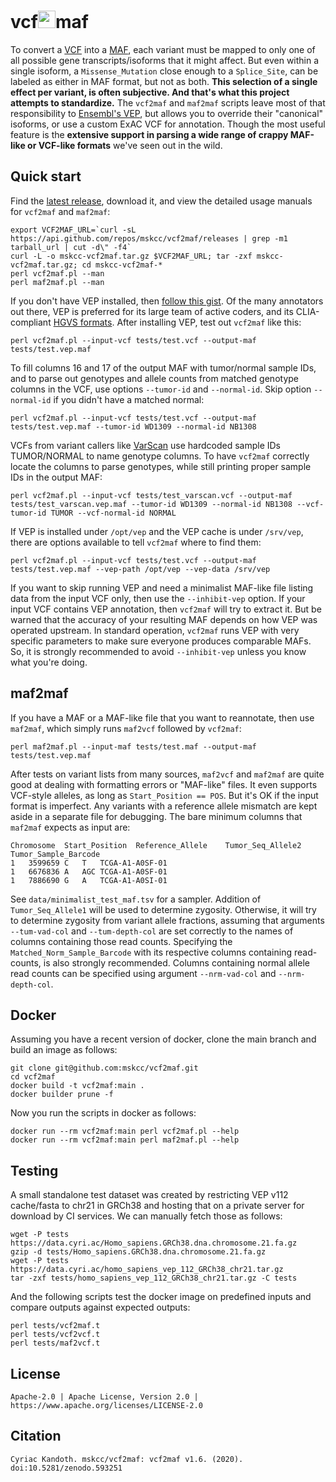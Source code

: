 vcf<img src="https://i.giphy.com/R6X7GehJWQYms.gif" width="28">maf
=======

To convert a [VCF](https://samtools.github.io/hts-specs//) into a [MAF](https://docs.gdc.cancer.gov/Data/File_Formats/MAF_Format), each variant must be mapped to only one of all possible gene transcripts/isoforms that it might affect. But even within a single isoform, a `Missense_Mutation` close enough to a `Splice_Site`, can be labeled as either in MAF format, but not as both. **This selection of a single effect per variant, is often subjective. And that's what this project attempts to standardize.** The `vcf2maf` and `maf2maf` scripts leave most of that responsibility to [Ensembl's VEP](http://ensembl.org/info/docs/tools/vep/index.html), but allows you to override their "canonical" isoforms, or use a custom ExAC VCF for annotation. Though the most useful feature is the **extensive support in parsing a wide range of crappy MAF-like or VCF-like formats** we've seen out in the wild.

Quick start
-----------

Find the [latest release](https://github.com/mskcc/vcf2maf/releases), download it, and view the detailed usage manuals for `vcf2maf` and `maf2maf`:

    export VCF2MAF_URL=`curl -sL https://api.github.com/repos/mskcc/vcf2maf/releases | grep -m1 tarball_url | cut -d\" -f4`
    curl -L -o mskcc-vcf2maf.tar.gz $VCF2MAF_URL; tar -zxf mskcc-vcf2maf.tar.gz; cd mskcc-vcf2maf-*
    perl vcf2maf.pl --man
    perl maf2maf.pl --man

If you don't have VEP installed, then [follow this gist](https://gist.github.com/ckandoth/4bccadcacd58aad055ed369a78bf2e7c). Of the many annotators out there, VEP is preferred for its large team of active coders, and its CLIA-compliant [HGVS formats](http://www.hgvs.org/mutnomen/recs.html). After installing VEP, test out `vcf2maf` like this:

    perl vcf2maf.pl --input-vcf tests/test.vcf --output-maf tests/test.vep.maf

To fill columns 16 and 17 of the output MAF with tumor/normal sample IDs, and to parse out genotypes and allele counts from matched genotype columns in the VCF, use options `--tumor-id` and `--normal-id`. Skip option `--normal-id` if you didn't have a matched normal:

    perl vcf2maf.pl --input-vcf tests/test.vcf --output-maf tests/test.vep.maf --tumor-id WD1309 --normal-id NB1308

VCFs from variant callers like [VarScan](http://varscan.sourceforge.net/somatic-calling.html#somatic-output) use hardcoded sample IDs TUMOR/NORMAL to name genotype columns. To have `vcf2maf` correctly locate the columns to parse genotypes, while still printing proper sample IDs in the output MAF:

    perl vcf2maf.pl --input-vcf tests/test_varscan.vcf --output-maf tests/test_varscan.vep.maf --tumor-id WD1309 --normal-id NB1308 --vcf-tumor-id TUMOR --vcf-normal-id NORMAL

If VEP is installed under `/opt/vep` and the VEP cache is under `/srv/vep`, there are options available to tell `vcf2maf` where to find them:

    perl vcf2maf.pl --input-vcf tests/test.vcf --output-maf tests/test.vep.maf --vep-path /opt/vep --vep-data /srv/vep

If you want to skip running VEP and need a minimalist MAF-like file listing data from the input VCF only, then use the `--inhibit-vep` option. If your input VCF contains VEP annotation, then `vcf2maf` will try to extract it. But be warned that the accuracy of your resulting MAF depends on how VEP was operated upstream. In standard operation, `vcf2maf` runs VEP with very specific parameters to make sure everyone produces comparable MAFs. So, it is strongly recommended to avoid `--inhibit-vep` unless you know what you're doing.

maf2maf
-------

If you have a MAF or a MAF-like file that you want to reannotate, then use `maf2maf`, which simply runs `maf2vcf` followed by `vcf2maf`:

    perl maf2maf.pl --input-maf tests/test.maf --output-maf tests/test.vep.maf

After tests on variant lists from many sources, `maf2vcf` and `maf2maf` are quite good at dealing with formatting errors or "MAF-like" files. It even supports VCF-style alleles, as long as `Start_Position == POS`. But it's OK if the input format is imperfect. Any variants with a reference allele mismatch are kept aside in a separate file for debugging. The bare minimum columns that `maf2maf` expects as input are:

    Chromosome	Start_Position	Reference_Allele	Tumor_Seq_Allele2	Tumor_Sample_Barcode
    1	3599659	C	T	TCGA-A1-A0SF-01
    1	6676836	A	AGC	TCGA-A1-A0SF-01
    1	7886690	G	A	TCGA-A1-A0SI-01

See `data/minimalist_test_maf.tsv` for a sampler. Addition of `Tumor_Seq_Allele1` will be used to determine zygosity. Otherwise, it will try to determine zygosity from variant allele fractions, assuming that arguments `--tum-vad-col` and `--tum-depth-col` are set correctly to the names of columns containing those read counts. Specifying the `Matched_Norm_Sample_Barcode` with its respective columns containing read-counts, is also strongly recommended. Columns containing normal allele read counts can be specified using argument `--nrm-vad-col` and `--nrm-depth-col`.

Docker
------

Assuming you have a recent version of docker, clone the main branch and build an image as follows:

    git clone git@github.com:mskcc/vcf2maf.git
    cd vcf2maf
    docker build -t vcf2maf:main .
    docker builder prune -f

Now you run the scripts in docker as follows:

    docker run --rm vcf2maf:main perl vcf2maf.pl --help
    docker run --rm vcf2maf:main perl maf2maf.pl --help

Testing
-------

A small standalone test dataset was created by restricting VEP v112 cache/fasta to chr21 in GRCh38 and hosting that on a private server for download by CI services. We can manually fetch those as follows:

    wget -P tests https://data.cyri.ac/Homo_sapiens.GRCh38.dna.chromosome.21.fa.gz
    gzip -d tests/Homo_sapiens.GRCh38.dna.chromosome.21.fa.gz
    wget -P tests https://data.cyri.ac/homo_sapiens_vep_112_GRCh38_chr21.tar.gz
    tar -zxf tests/homo_sapiens_vep_112_GRCh38_chr21.tar.gz -C tests

And the following scripts test the docker image on predefined inputs and compare outputs against expected outputs:

    perl tests/vcf2maf.t
    perl tests/vcf2vcf.t
    perl tests/maf2vcf.t

License
-------

    Apache-2.0 | Apache License, Version 2.0 | https://www.apache.org/licenses/LICENSE-2.0

Citation
--------

    Cyriac Kandoth. mskcc/vcf2maf: vcf2maf v1.6. (2020). doi:10.5281/zenodo.593251
